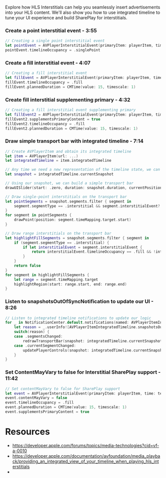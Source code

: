 Explore how HLS Interstitials can help you seamlessly insert advertisements into your HLS content. We'll also show you how to use integrated timeline to tune your UI experience and build SharePlay for interstitials.

### Create a point interstitial event - 3:55
```swift
// Creating a single point interstitial event
let pointEvent = AVPlayerInterstitialEvent(primaryItem: playerItem, time: ten)
pointEvent.timelineOccupancy = .singlePoint
```

### Create a fill interstitial event - 4:07
```swift
// Creating a fill interstitial event
let fillEvent = AVPlayerInterstitialEvent(primaryItem: playerItem, time: ten)
fillEvent.timelineOccupancy = .fill
fillEvent.plannedDuration = CMTime(value: 15, timescale: 1)
```

### Create fill interstitial supplementing primary - 4:32
```swift
// Creating a fill interstitial event supplementing primary
let fillEvent2 = AVPlayerInterstitialEvent(primaryItem: playerItem, time: ten)
fillEvent2.supplementsPrimaryContent = true
fillEvent2.timelineOccupancy = .fill
fillEvent2.plannedDuration = CMTime(value: 15, timescale: 1)
```

### Draw simple transport bar with integrated timeline - 7:14
```swift
// Create AVPlayerItem and obtain its integrated timeline
let item = AVPlayerItem(url: ...)
let integratedTimeline = item.integratedTimeline

// Any time we need a new representation of the timeline state, we can request for a snapshot
let snapshot = integratedTimeline.currentSnapshot

// Using our snapshot, we can build a simple transport bar
drawUISlider(start: .zero, duration: snapshot.duration, currentPosition: snapshot.currentTime)

// Draw single-point interstitials on the transport bar
let pointSegments = snapshot.segments.filter { segment in
    segment.segmentType == .interstitial && segment.interstitialEvent?.timelineOccupancy == .singlePoint
}
for segment in pointSegments {
    drawPoint(position: segment.timeMapping.target.start)
}

// Draw range interstitials on the transport bar
let highlightFillSegments = snapshot.segments.filter { segment in
    if (segment.segmentType == .interstitial) {
        if let interstitialEvent = segment.interstitialEvent {
            return interstitialEvent.timelineOccupancy == .fill && !interstitialEvent.supplementsPrimaryContent
        }
    }
    return false
}
for segment in highlightFillSegments {
    let range = segment.timeMapping.target
    highlightRegion(start: range.start, end: range.end)
}
```

### Listen to snapshotsOutOfSyncNotification to update our UI - 8:26
```swift
// Listen to integrated timeline notifications to update our logic
for _ in NotificationCenter.default.notifications(named: AVPlayerItemIntegratedTimeline.snapshotsOutOfSyncNotification, object: integratedTimeline) {
    let reason = _.userInfo![AVPlayerItemIntegratedTimeline.snapshotsOutOfSyncReasonKey] as! AVPlayerIntegratedTimelineSnapshotsOutOfSyncReason
    switch(reason) {
    case .segmentsChanged:
        redrawTransportBar(snapshot: integratedTimeline.currentSnapshot)
    case .currentSegmentChanged:
        updatePlayerControls(snapshot: integratedTimeline.currentSnapshot)
    }
}
```

### Set ContentMayVary to false for Interstitial SharePlay support - 11:42
```swift
// Set contentMayVary to false for SharePlay support
let event = AVPlayerInterstitialEvent(primaryItem: playerItem, time: ten)
event.contentMayVary = false
event.timelineOccupancy = .fill
event.plannedDuration = CMTime(value: 15, timescale: 1)
event.supplementsPrimaryContent = true
```
# Resources
* https://developer.apple.com/forums/topics/media-technologies?cid=vf-a-0010
* https://developer.apple.com/documentation/avfoundation/media_playback/providing_an_integrated_view_of_your_timeline_when_playing_hls_interstitials
* 